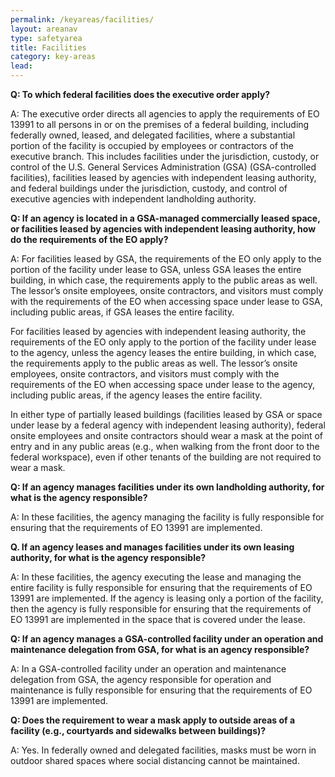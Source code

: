 ```yaml
---
permalink: /keyareas/facilities/
layout: areanav
type: safetyarea
title: Facilities
category: key-areas
lead: 
---
```


**Q:  To which federal facilities does the executive order apply?**

A:  The executive order directs all agencies to apply the requirements of EO 13991 to all persons in or on the premises of a federal building, including federally owned, leased, and delegated facilities, where a substantial portion of the facility is occupied by employees or contractors of the executive branch. This includes facilities under the jurisdiction, custody, or control of the U.S. General Services Administration (GSA) (GSA-controlled facilities), facilities leased by agencies with independent leasing authority, and federal buildings under the jurisdiction, custody, and control of executive agencies with independent landholding authority.

**Q:  If an agency is located in a GSA-managed commercially leased space, or facilities leased by agencies with independent leasing authority, how do the requirements of the EO apply?**

A:  For facilities leased by GSA, the requirements of the EO only apply to the portion of the facility under lease to GSA, unless GSA leases the entire building, in which case, the requirements apply to the public areas as well. The lessor’s onsite employees, onsite contractors, and visitors must comply with the requirements of the EO when accessing space under lease to GSA, including public areas, if GSA leases the entire facility.

For facilities leased by agencies with independent leasing authority, the requirements of the EO only apply to the portion of the facility under lease to the agency, unless the agency leases the entire building, in which case, the requirements apply to the public areas as well. The lessor’s onsite employees, onsite contractors, and visitors must comply with the requirements of the EO when accessing space under lease to the agency, including public areas, if the agency leases the entire facility.

In either type of partially leased buildings (facilities leased by GSA or space under lease by a federal agency with independent leasing authority), federal onsite employees and onsite contractors should wear a mask at the point of entry and in any public areas (e.g., when walking from the front door to the federal workspace), even if other tenants of the building are not required to wear a mask.

**Q:  If an agency manages facilities under its own landholding authority, for what is the agency responsible?**

A:  In these facilities, the agency managing the facility is fully responsible for ensuring that the requirements of EO 13991 are implemented.

**Q. If an agency leases and manages facilities under its own leasing authority, for what is the agency responsible?**

A:  In these facilities, the agency executing the lease and managing the entire facility is fully responsible for ensuring that the requirements of EO 13991 are implemented. If the agency is leasing only a portion of the facility, then the agency is fully responsible for ensuring that the requirements of EO 13991 are implemented in the space that is covered under the lease.

**Q:  If an agency manages a GSA-controlled facility under an operation and maintenance delegation from GSA, for what is an agency responsible?**

A:  In a GSA-controlled facility under an operation and maintenance delegation from GSA, the agency responsible for operation and maintenance is fully responsible for ensuring that the requirements of EO 13991 are implemented.

**Q:  Does the requirement to wear a mask apply to outside areas of a facility (e.g., courtyards and sidewalks between buildings)?**

A:  Yes. In federally owned and delegated facilities, masks must be worn in outdoor shared spaces where social distancing cannot be maintained.
